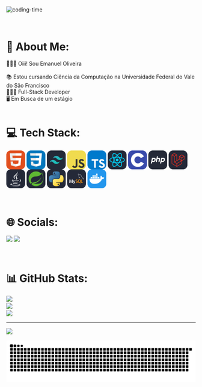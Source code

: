 <div>
  <img height="500" width="1000" align="center" alt="coding-time" src="Gif.gif">
</div>
<br>
<br>

# 💫 About Me:
🙋🏽‍♂️ Oiii! Sou Emanuel Oliveira<br><br>
📚 Estou cursando Ciência da Computação na Universidade Federal do Vale do São Francisco<br>
🧑🏾‍💻 Full-Stack Developer<br>
🖥️ Em Busca de um estágio<br>
<br>

# 💻 Tech Stack:
<div>
  <img align="center" alt="Emanu-HTML" height="50" width="50" src="https://github.com/tandpfun/skill-icons/blob/main/icons/HTML.svg">
  <img align="center" alt="Emanu-CSS" height="50" width="50" src="https://github.com/tandpfun/skill-icons/blob/main/icons/CSS.svg">
  <img align="center" alt="Emanu-Tailwind" height="50" width="50" src="https://github.com/tandpfun/skill-icons/blob/main/icons/TailwindCSS-Dark.svg" />          
  <img align="center" alt="Emanu-Js" height="50" width="50" src="https://github.com/tandpfun/skill-icons/blob/main/icons/JavaScript.svg">
  <img align="center" alt="Emanu-Ts" height="50" width="50" src="https://github.com/tandpfun/skill-icons/blob/main/icons/TypeScript.svg">
  <img align="center" alt="Emanu-React" height="50" width="50" src="https://github.com/tandpfun/skill-icons/blob/main/icons/React-Dark.svg">
  <img align="center" alt="Emanu-C" height="50" width="50" src="https://github.com/tandpfun/skill-icons/blob/main/icons/C.svg" />
  <img align="center" alt="Emanu-PHP" height="50" width="50" src="https://github.com/tandpfun/skill-icons/blob/main/icons/PHP-Dark.svg">
  <img align="center" alt="Emanu-Laravel" height="50" width="50" src="https://github.com/tandpfun/skill-icons/blob/main/icons/Laravel-Dark.svg">
  <img align="center" alt="Emanu-Java" height="50" width="50" src="https://github.com/tandpfun/skill-icons/blob/main/icons/Java-Dark.svg" />
  <img align="center" alt="Emanu-SpringBoot" height="50" width="50" src="https://github.com/tandpfun/skill-icons/blob/main/icons/Spring-Dark.svg" />
  <img align="center" alt="Emanu-Python" height="50" width="50" src="https://github.com/tandpfun/skill-icons/blob/main/icons/Python-Dark.svg" />
  <img align="center" alt="Emanu-MySQL" height="50" width="50" src="https://github.com/tandpfun/skill-icons/blob/main/icons/MySQL-Dark.svg" />    
  <img align="center" alt="Emanu-Docker" height="50" width="50" src="https://github.com/tandpfun/skill-icons/blob/main/icons/Docker.svg" />
</div>
<br>
<br>

# 🌐 Socials:
<div> 
  <a href="https://instagram.com/_emanuelfoliveira" target="_blank"><img src="https://img.shields.io/badge/-Instagram-%23E4405F?style=for-the-badge&logo=instagram&logoColor=white"></a>
  <a href="https://www.linkedin.com/in/emanuel-oliveira-9a8758302/" target="_blank"><img src="https://img.shields.io/badge/LinkedIn-0077B5?style=for-the-badge&logo=linkedin&logoColor=white"></a>
</div>
<br>
<br>

# 📊 GitHub Stats:
![](https://github-readme-stats.vercel.app/api?username=EmanuODev&theme=nightowl&hide_border=false&include_all_commits=false&count_private=false)<br/>
![](https://github-readme-streak-stats.herokuapp.com/?user=EmanuODev&theme=nightowl&hide_border=false)<br/>
![](https://github-readme-stats.vercel.app/api/top-langs/?username=EmanuODev&theme=nightowl&hide_border=false&include_all_commits=false&count_private=false&layout=compact)

---
[![](https://visitcount.itsvg.in/api?id=EmafPlayer&icon=0&color=0)](https://visitcount.itsvg.in)


<picture align="center">
  <source media="(prefers-color-scheme: dark)" srcset="https://raw.githubusercontent.com/EmanuODev/EmanuODev/output/github-contribution-grid-snake-dark.svg">
  <source media="(prefers-color-scheme: light)" srcset="https://raw.githubusercontent.com/EmanuODev/EmanuODev/output/github-contribution-grid-snake-dark.svg">
  <img align="center" alt="github contribution grid snake animation" src="https://raw.githubusercontent.com/EmanuODev/EmanuODev/output/github-contribution-grid-snake.svg">
</picture>

